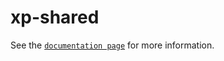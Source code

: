 # xp-shared

See the [`documentation page`](http://expandjs.com/elements/xp-shared) for more information.